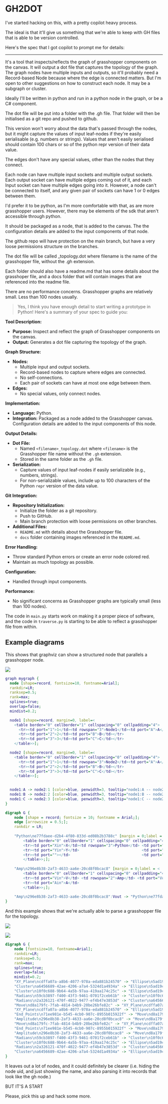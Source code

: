 # GH2DOT

I've started hacking on this, with a pretty copilot heavy process.

The ideal is that it'll give us something that we're able to keep with GH files that is able to be version controlled.

Here's the spec that I got copilot to prompt me for details:

---

It's a tool that inspects/reflects the graph of grasshopper components on the canvas.
It will output a dot file that captures the topology of the graph. 
The graph nodes have multiple inputs and outputs, so it'll probably need a Record-based Node because where the edge is connected matters. But I'm open to other suggestions on how to construct each node. It may be a subgraph or cluster.

Ideally I'll be written in python and run in a python node in the graph, or be a C# component.

The dot file will be put into a folder with the .gh file. That folder will then be initialised as a git repo and pushed to github.

This version won't worry about the data that's passed through the nodes, but it might capture the values of input leaf-nodes if they're easily serialisable (e.g. numbers or strings). Values that aren't easily serialised should contain 100 chars or so of the python repr version of their data value.

The edges don't have any special values, other than the nodes that they connect.

Each node can have multiple input sockets and multiple output sockets.
Each output socket can have multiple edges coming out of it, and each Input socket can have multiple edges going into it. 
However, a node can't be connected to itself, and any given pair of sockets can have 1 or 0 edges between them.

I'd prefer it to be python, as I'm more comfortable with that, as are more grasshopper users. However, there may be elements of the sdk that aren't accessible through python.

It should be packaged as a node, that is added to the canvas. The the configuration details are added to the input components of that node. 

The github repo will have protection on the main branch, but have a very loose permissions structure on the branches.

The dot file will be called <filename>_topology.dot where filename is the name of the grasshopper file, without the .gh extension. 

Each folder should also have a readme.md that has some details about the grasshoper file, and a docs folder that will contain images that are referenced into the readme file.

There are no performance concerns. Grasshopper graphs are relatively small. Less than 100 nodes usually.

> Yes, I think you have enough detail to start writing a prototype in Python! Here's a summary of your spec to guide you:


**Tool Description:**
- **Purpose:** Inspect and reflect the graph of Grasshopper components on the canvas.
- **Output:** Generates a dot file capturing the topology of the graph.

**Graph Structure:**
- **Nodes:** 
  - Multiple input and output sockets.
  - Record-based nodes to capture where edges are connected.
  - No self-connections.
  - Each pair of sockets can have at most one edge between them.
- **Edges:** 
  - No special values, only connect nodes.

**Implementation:**
- **Language:** Python.
- **Integration:** Packaged as a node added to the Grasshopper canvas. Configuration details are added to the input components of this node.

**Output Details:**
- **Dot File:**
  - Named `<filename>_topology.dot` where `<filename>` is the Grasshopper file name without the `.gh` extension.
  - Stored in the same folder as the `.gh` file.
- **Serialization:**
  - Capture values of input leaf-nodes if easily serializable (e.g., numbers, strings).
  - For non-serializable values, include up to 100 characters of the Python `repr` version of the data value.

**Git Integration:**
- **Repository Initialization:**
  - Initialize the folder as a git repository.
  - Push to GitHub.
  - Main branch protection with loose permissions on other branches.
- **Additional Files:**
  - `README.md` with details about the Grasshopper file.
  - `docs` folder containing images referenced in the `README.md`.

**Error Handling:**
- Throw standard Python errors or create an error node colored red.
- Maintain as much topology as possible.

**Configuration:**
- Handled through input components.

**Performance:**
- No significant concerns as Grasshopper graphs are typically small (less than 100 nodes).

The code in `main.py` starts work on making it a proper piece of software, and the code in `traverse.py` is starting to be able to reflect a grasshopper file from within.

## Example diagrams

This shows that graphviz can show a structured node that parallels a grasshopper node.

![](docs\structured_nodes.png)

``` dot
graph mygraph {
  node [shape=record, fontsize=10, fontname=Arial];
  rankdir=LR;
  ranksep=0.5;
  rank=max;
  splines=true;
  overlap=false;
  mindist=0.2;

  node1 [shape=record, margin=0, label=<
    <table border="0" cellborder="1" cellspacing="0" cellpadding="4">
      <tr><td port="1">1</td><td rowspan="3">Node1</td><td port="A">A</td></tr>
      <tr><td port="2">2</td><td port="B">B</td></tr>
      <tr><td port="3">3</td><td port="C">C</td></tr>
    </table>>];

  node2 [shape=record, margin=0, label=<
    <table border="0" cellborder="1" cellspacing="0" cellpadding="4">
      <tr><td port="1">1</td><td rowspan="3">Node2</td><td port="A">A</td></tr>
      <tr><td port="2">2</td><td port="B">B</td></tr>
      <tr><td port="3">3</td><td port="C">C</td></tr>
    </table>>];
    

  node1:A -> node2:1 [color=blue, penwidth=3, tooltip="node1:A -- node2:1", URL="#"];
  node1:B -> node2:2 [color=blue, penwidth=3, tooltip="node1:B -- node2:2", URL="#"];
  node1:C -> node2:3 [color=blue, penwidth=3, tooltip="node1:C -- node2:3", URL="#"];
}
```

``` dot
digraph G {
    node [shape = record; fontsize = 10; fontname = Arial;];
    edge [arrowsize = 0.5;];
    rankdir = LR;
    
    "Python\ne77fdaee-d2b4-4f80-833d-ed08b2b3788c" [margin = 0;label = <
        <table border="0" cellborder="1" cellspacing="0" cellpadding="4">
        <tr><td port="Xin">X</td><td rowspan="3">Python</td> <td port="OUTout">out</td></tr>
        <tr><td port="Yin">Y</td>                            <td port="NODESout">nodes</td></tr>
        <tr><td port=""></td>                                <td port="EDGESout">edges</td></tr>
        </table>>;];
    
    "Amp\n296e8b38-2af3-4633-aa6e-20cd8f0bcac8" [margin = 0;label = <
        <table border="0" cellborder="1" cellspacing="0" cellpadding="4">
        <tr><td port="Vin">V</td> <td rowspan="2">Amp</td> <td port="Vout">V</td></tr>
        <tr><td port="Ain">A</td>                                                </tr>
        </table>>;];
    
    "Amp\n296e8b38-2af3-4633-aa6e-20cd8f0bcac8":Vout -> "Python\ne77fdaee-d2b4-4f80-833d-ed08b2b3788c":Xin;
}
```

And this example shows that we're actually able to parse a grasshopper file for the topology.

![](docs\nodes_from_gh.png)

![](docs\GH_source_file.PNG)

``` dot
digraph G {
    node [fontsize=10, fontname=Arial];
    rankdir=LR;
    ranksep=0.5;
    rank=max;
    splines=true;
    overlap=false;
    mindist=0.2;
    "XY_Plane\ncdffa07a-a8b6-4077-978a-eda881b24570" -> "Ellipse\n5ad19c48-1e9f-4067-8bc7-fa66cd4a694e"
    "Cluster\na6456689-42ae-4206-a7a4-5324d1a4934a" -> "Ellipse\n5ad19c48-1e9f-4067-8bc7-fa66cd4a694e"
    "Cluster\n10f0c688-9b64-4a5b-97aa-419aa174c25c" -> "Ellipse\n5ad19c48-1e9f-4067-8bc7-fa66cd4a694e"
    "Radians\n59cb3897-f400-43f3-9461-0701f2ceb61b" -> "Cluster\n10f0c688-9b64-4a5b-97aa-419aa174c25c"
    "Radians\n2a326121-470f-4022-9477-ef4b47e3853d" -> "Cluster\na6456689-42ae-4206-a7a4-5324d1a4934a"
    "Move\nd8a179fc-7fab-4814-b4b9-20be26bfe82c" -> "XY_Plane\ncdffa07a-a8b6-4077-978a-eda881b24570"
    "XY_Plane\ncdffa07a-a8b6-4077-978a-eda881b24570" -> "Ellipse\n5ad19c48-1e9f-4067-8bc7-fa66cd4a694e"
    "End_Points\n71ee981e-b545-4cb0-907c-8955b015922f" -> "Move\nd8a179fc-7fab-4814-b4b9-20be26bfe82c"
    "Amplitude\n296e8b38-2af3-4633-aa6e-20cd8f0bcac8" -> "Move\nd8a179fc-7fab-4814-b4b9-20be26bfe82c"
    "Move\nd8a179fc-7fab-4814-b4b9-20be26bfe82c" -> "XY_Plane\ncdffa07a-a8b6-4077-978a-eda881b24570"
    "End_Points\n71ee981e-b545-4cb0-907c-8955b015922f" -> "Move\nd8a179fc-7fab-4814-b4b9-20be26bfe82c"
    "Amplitude\n296e8b38-2af3-4633-aa6e-20cd8f0bcac8" -> "Move\nd8a179fc-7fab-4814-b4b9-20be26bfe82c"
    "Radians\n59cb3897-f400-43f3-9461-0701f2ceb61b" -> "Cluster\n10f0c688-9b64-4a5b-97aa-419aa174c25c"
    "Cluster\n10f0c688-9b64-4a5b-97aa-419aa174c25c" -> "Ellipse\n5ad19c48-1e9f-4067-8bc7-fa66cd4a694e"
    "Radians\n2a326121-470f-4022-9477-ef4b47e3853d" -> "Cluster\na6456689-42ae-4206-a7a4-5324d1a4934a"
    "Cluster\na6456689-42ae-4206-a7a4-5324d1a4934a" -> "Ellipse\n5ad19c48-1e9f-4067-8bc7-fa66cd4a694e"
}
```

It leaves out a lot of nodes, and it could definitely be clearer (i.e. hiding the node uid, and just showing the name, and also parsing it into records that look like the gh node.)

BUT IT'S A START

Please, pick this up and hack some more.
